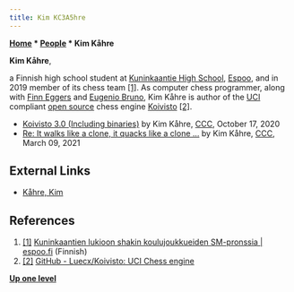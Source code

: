 ```yaml
---
title: Kim KC3A5hre
---
```

**[Home](Home "Home") \* [People](People "People") \* Kim Kåhre**


**Kim Kåhre**,  

a Finnish high school student at [Kuninkaantie High School](https://fi.wikipedia.org/wiki/Kuninkaantien_lukio), [Espoo](https://en.wikipedia.org/wiki/Espoo), and in 2019 member of its chess team <a id="cite-note-1" href="#cite-ref-1">[1]</a>.
As computer chess programmer, along with [Finn Eggers](Finn_Eggers "Finn Eggers") and [Eugenio Bruno](index.php?title=Eugenio_Bruno&action=edit&redlink=1 "Eugenio Bruno (page does not exist)"), Kim Kåhre is author of the [UCI](UCI "UCI") compliant [open source](Category:Open_Source "Category:Open Source") chess engine [Koivisto](Koivisto "Koivisto") <a id="cite-note-2" href="#cite-ref-2">[2]</a>.






* [Koivisto 3.0 (Including binaries)](http://www.talkchess.com/forum3/viewtopic.php?f=2&t=75423) by Kim Kåhre, [CCC](CCC "CCC"), October 17, 2020
* [Re: It walks like a clone, it quacks like a clone ...](http://www.talkchess.com/forum3/viewtopic.php?f=2&t=76826&start=9) by Kim Kåhre, [CCC](CCC "CCC"), March 09, 2021


## External Links


* [Kåhre, Kim](http://www.helsinginshakkiklubi.fi/blxt/2019Kev%C3%A4t/2He/4/1/SMWSite/players/p028.html)


## References


1. <a id="cite-ref-1" href="#cite-note-1">[1]</a> [Kuninkaantien lukioon shakin koulujoukkueiden SM-pronssia | espoo.fi](https://www.espoo.fi/fi-FI/Kasvatus_ja_opetus/Lukiokoulutus/Espoon_lukiot/Kuninkaantien_lukio/Kuninkaantien_lukioon_shakin_koulujoukku(163526)) (Finnish)
2. <a id="cite-ref-2" href="#cite-note-2">[2]</a> [GitHub - Luecx/Koivisto: UCI Chess engine](https://github.com/Luecx/Koivisto)

**[Up one level](People "People")**







 
